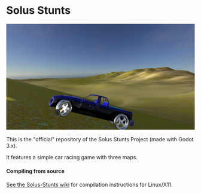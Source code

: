 # Solus Stunts

![Screenshot](/source/images/screen.jpg?raw=true)

This is the "official" repository of the Solus Stunts Project (made with Godot 3.x).

It features a simple car racing game with three maps.

#### Compiling from source

[See the Solus-Stunts wiki](https://github.com/HugeGameArtGD/Solus-Stunts/wiki)
for compilation instructions for Linux/X11.
